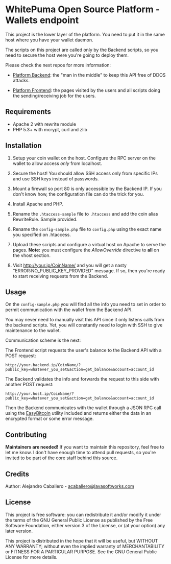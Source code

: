 # WhitePuma Open Source Platform - Wallets endpoint

This project is the lower layer of the platform. You need to put it
in the same host where you have your wallet daemon.

The scripts on this project are called only by the Backend scripts,
so you need to secure the host were you're going to deploy them.

Please check the next repos for more information:

* [Platform Backend](https://github.com/lavacaballero/whitepuma-backend):
  the "man in the middle" to keep this API free of DDOS attacks.
  
* [Platform Frontend](https://github.com/lavacaballero/whitepuma-frontend):
  the pages visited by the users and all scripts doing the sending/receiving
  job for the users.

## Requirements

* Apache 2 with rewrite module
* PHP 5.3+ with mcrypt, curl and zlib

## Installation

1. Setup your coin wallet on the host. Configure the RPC server on the wallet
   to allow access _only_ from localhost.

2. Secure the host! You should allow SSH access only from specific IPs
   and use SSH keys instead of passwords.
   
3. Mount a firewall so port 80 is only accessible by the Backend IP.
   If you don't know how, the configuration file can do the trick for you.

4. Install Apache and PHP.

5. Rename the `.htaccess-sample` file to `.htaccess` and add the coin alias RewriteRule. Sample provided.

6. Rename the `config-sample.php` file to `config.php` using the exact name you specified on .htaccess.

7. Upload these scripts and configure a virtual host on Apache to serve the pages.
   **Note:** you must configure the *AllowOverride* directive to **all** on the vhost section.

8. Visit http://your.ip/CoinName/ and you will get a nasty "ERROR:NO_PUBLIC_KEY_PROVIDED" message.
   If so, then you're ready to start receiving requests from the Backend.

## Usage

On the `config-sample.php` you will find all the info you need to set in order to permit communication with
the wallet from the Backend API.

You may never need to manually visit this API since it only listens calls from the backend scripts. Yet, you will
constantly need to login with SSH to give maintenance to the wallet.

Communication scheme is the next:

The Frontend script requests the user's balance to the Backend API with a POST request:

```
http://your.backend.ip/CoinName/?public_key=whatever_you_set&action=get_balance&account=account_id
```

The Backend validates the info and forwards the request to this side with another POST request:

```
http://your.host.ip/CoinName/?public_key=whatever_you_set&action=get_balance&account=account_id
```

Then the Backend communicates with the wallet through a JSON RPC call using the
[EasyBitcoin](https://github.com/aceat64/EasyBitcoin-PHP) utility included and returns either the data in an
encrypted format or some error message.

## Contributing

**Maintainers are needed!** If you want to maintain this repository, feel free to let me know.
I don't have enough time to attend pull requests, so you're invited to be part of the core staff
behind this source.

## Credits

Author: Alejandro Caballero - acaballero@lavasoftworks.com

## License

This project is free software: you can redistribute it and/or modify
it under the terms of the GNU General Public License as published by
the Free Software Foundation, either version 3 of the License, or
(at your option) any later version.

This project is distributed in the hope that it will be useful,
but WITHOUT ANY WARRANTY; without even the implied warranty of
MERCHANTABILITY or FITNESS FOR A PARTICULAR PURPOSE.  See the
GNU General Public License for more details.
